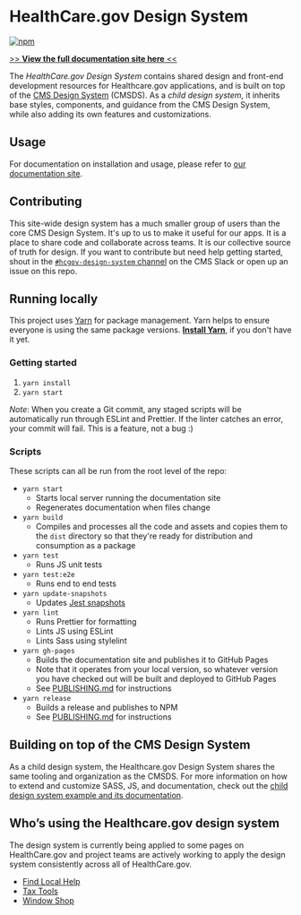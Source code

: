 # HealthCare.gov Design System

[![npm](https://img.shields.io/npm/v/@cmsgov/ds-healthcare-gov.svg?label=@cmsgov%2Fds-healthcare-gov)](https://www.npmjs.com/package/@cmsgov/ds-healthcare-gov)

[>> **View the full documentation site here** <<](https://cmsgov.github.io/hcgov-design-system/)

The _HealthCare.gov Design System_ contains shared design and front-end development resources for Healthcare.gov applications, and is built on top of the [CMS Design System](https://design.cms.gov/) (CMSDS). As a _child design system_, it inherits base styles, components, and guidance from the CMS Design System, while also adding its own features and customizations.

## Usage

For documentation on installation and usage, please refer to [our documentation site](https://cmsgov.github.io/hcgov-design-system/startup/installation/).

## Contributing

This site-wide design system has a much smaller group of users than the core CMS Design System. It's up to us to make it useful for our apps. It is a place to share code and collaborate across teams. It is our collective source of truth for design. If you want to contribute but need help getting started, shout in the [`#hcgov-design-system` channel](https://cmsgov.slack.com/archives/C0111BVM1LZ) on the CMS Slack or open up an issue on this repo.

## Running locally

This project uses [Yarn](https://yarnpkg.com/) for package management. Yarn helps to ensure everyone is using the same package versions. [**Install Yarn**](https://yarnpkg.com/docs/install), if you don't have it yet.

### Getting started

1. `yarn install`
1. `yarn start`

_Note_: When you create a Git commit, any staged scripts will be automatically run through ESLint and Prettier. If the linter catches an error, your commit will fail. This is a feature, not a bug :)

### Scripts

These scripts can all be run from the root level of the repo:

- `yarn start`
  - Starts local server running the documentation site
  - Regenerates documentation when files change
- `yarn build`
  - Compiles and processes all the code and assets and copies them to the `dist` directory so that they're ready for distribution and consumption as a package
- `yarn test`
  - Runs JS unit tests
- `yarn test:e2e`
  - Runs end to end tests
- `yarn update-snapshots`
  - Updates [Jest snapshots](http://facebook.github.io/jest/docs/en/snapshot-testing.html)
- `yarn lint`
  - Runs Prettier for formatting
  - Lints JS using ESLint
  - Lints Sass using stylelint
- `yarn gh-pages`
  - Builds the documentation site and publishes it to GitHub Pages
  - Note that it operates from your local version, so whatever version you have checked out will be built and deployed to GitHub Pages
  - See [PUBLISHING.md](PUBLISHING.md) for instructions
- `yarn release`
  - Builds a release and publishes to NPM
  - See [PUBLISHING.md](PUBLISHING.md) for instructions

## Building on top of the CMS Design System

As a child design system, the Healthcare.gov Design System shares the same tooling and organization as the CMSDS. For more information on how to extend and customize SASS, JS, and documentation, check out the [child design system example and its documentation](https://github.com/CMSgov/design-system/tree/master/examples/child-design-system).

## Who’s using the Healthcare.gov design system
The design system is currently being applied to some pages on HealthCare.gov and project teams are actively working to apply the design system consistently across all of HealthCare.gov.

- [Find Local Help](https://localhelp.healthcare.gov/#/)
- [Tax Tools](https://www.healthcare.gov/tax-tool/#/)
- [Window Shop](https://healthcare.gov/see-plans)
